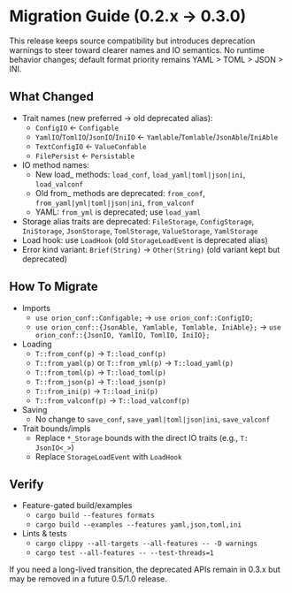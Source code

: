 # Migration Guide (0.2.x → 0.3.0)

This release keeps source compatibility but introduces deprecation warnings to steer toward clearer names and IO semantics. No runtime behavior changes; default format priority remains YAML > TOML > JSON > INI.

## What Changed
- Trait names (new preferred → old deprecated alias):
  - `ConfigIO` ← `Configable`
  - `YamlIO`/`TomlIO`/`JsonIO`/`IniIO` ← `Yamlable`/`Tomlable`/`JsonAble`/`IniAble`
  - `TextConfigIO` ← `ValueConfable`
  - `FilePersist` ← `Persistable`
- IO method names:
  - New load_ methods: `load_conf`, `load_yaml|toml|json|ini`, `load_valconf`
  - Old from_ methods are deprecated: `from_conf`, `from_yaml|yml|toml|json|ini`, `from_valconf`
  - YAML: `from_yml` is deprecated; use `load_yaml`
- Storage alias traits are deprecated: `FileStorage`, `ConfigStorage`, `IniStorage`, `JsonStorage`, `TomlStorage`, `ValueStorage`, `YamlStorage`
- Load hook: use `LoadHook` (old `StorageLoadEvent` is deprecated alias)
 - Error kind variant: `Brief(String)` → `Other(String)` (old variant kept but deprecated)

## How To Migrate
- Imports
  - `use orion_conf::Configable;` → `use orion_conf::ConfigIO;`
  - `use orion_conf::{JsonAble, Yamlable, Tomlable, IniAble};` → `use orion_conf::{JsonIO, YamlIO, TomlIO, IniIO};`
- Loading
  - `T::from_conf(p)` → `T::load_conf(p)`
  - `T::from_yaml(p)` or `T::from_yml(p)` → `T::load_yaml(p)`
  - `T::from_toml(p)` → `T::load_toml(p)`
  - `T::from_json(p)` → `T::load_json(p)`
  - `T::from_ini(p)` → `T::load_ini(p)`
  - `T::from_valconf(p)` → `T::load_valconf(p)`
- Saving
  - No change to `save_conf`, `save_yaml|toml|json|ini`, `save_valconf`
- Trait bounds/impls
  - Replace `*_Storage` bounds with the direct IO traits (e.g., `T: JsonIO<_>`)
  - Replace `StorageLoadEvent` with `LoadHook`

## Verify
- Feature-gated build/examples
  - `cargo build --features formats`
  - `cargo build --examples --features yaml,json,toml,ini`
- Lints & tests
  - `cargo clippy --all-targets --all-features -- -D warnings`
  - `cargo test --all-features -- --test-threads=1`

If you need a long-lived transition, the deprecated APIs remain in 0.3.x but may be removed in a future 0.5/1.0 release.
